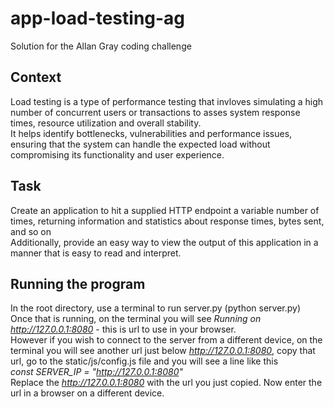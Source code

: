 # app-load-testing-ag
Solution for the Allan Gray coding challenge

## Context
Load testing is a type of performance testing that invloves simulating a high number of concurrent users or transactions to asses system response times, resource utilization and overall stability.\
It helps identify bottlenecks, vulnerabilities and performance issues, ensuring that the system can handle the expected load without compromising its functionality and user experience.

## Task 
Create an application to hit a supplied HTTP endpoint a variable number of times, returning information and statistics about response times, bytes sent, and so on\
Additionally, provide an easy way to view the output of this application in a manner that is easy to read and interpret.

## Running the program
In the root directory, use a terminal to run server.py (python server.py)\
Once that is running, on the terminal you will see *Running on http://127.0.0.1:8080* - this is url to use in your browser.\
However if you wish to connect to the server from a different device, on the terminal you will see another url just below *http://127.0.0.1:8080*, copy that url, go to the static/js/config.js file and you will see a line like this\
*const SERVER_IP = "http://127.0.0.1:8080"* \
Replace the *http://127.0.0.1:8080* with the url you just copied. Now enter the url in a browser on a different device.
